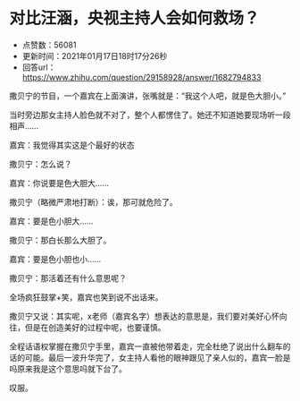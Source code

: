 # 对比汪涵，央视主持人会如何救场？
- 点赞数：56081
- 更新时间：2021年01月17日18时17分26秒
- 回答url：https://www.zhihu.com/question/29158928/answer/1682794833
<body>
 <p data-pid="Zjo8-aC8">撒贝宁的节目，一个嘉宾在上面演讲，张嘴就是：“我这个人吧，就是色大胆小。”</p>
 <p data-pid="FY7CNmQ8">当时旁边那女主持人脸色就不对了，整个人都愣住了。她还不知道她要现场听一段相声……</p>
 <p data-pid="7fZZs9By">嘉宾：我觉得其实这是个最好的状态</p>
 <p data-pid="tRwRUEkD">撒贝宁：怎么说？</p>
 <p data-pid="5AMterF-">嘉宾：你说要是色大胆大……</p>
 <p data-pid="BQPC-Gxl">撒贝宁（略微严肃地打断）：诶，那可就危险了。</p>
 <p data-pid="9BxM_r-i">嘉宾：要是色小胆大……</p>
 <p data-pid="9DJs2zC6">撒贝宁：那白长那么大胆了。</p>
 <p data-pid="Wf-PZWK_">嘉宾：要是色小胆也小……</p>
 <p data-pid="FNdg1p_7">撒贝宁：那活着还有什么意思呢？</p>
 <p data-pid="j348hD20">全场疯狂鼓掌+笑，嘉宾也笑到说不出话来。</p>
 <p data-pid="NRboHTIo">撒贝宁又说：其实呢，x老师（嘉宾名字）想表达的意思是，我们要对美好心怀向往，但是在创造美好的过程中呢，也要谨慎。</p>
 <p data-pid="Z9d15N97">全程话语权掌握在撒贝宁手里，嘉宾一直被他带着走，完全杜绝了说出什么翻车的话的可能。最后一波升华完了，女主持人看他的眼神跟见了亲人似的，嘉宾一脸是吗原来我是这个意思吗就下台了。</p>
 <p data-pid="Qk68SI2v">叹服。</p>
</body>